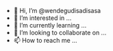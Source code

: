 - 👋 Hi, I’m @wendegudisadisasa
- 👀 I’m interested in ...
- 🌱 I’m currently learning ...
- 💞️ I’m looking to collaborate on ...
- 📫 How to reach me ...

<!---
wendegudisadisasa/wendegudisadisasa is a ✨ special ✨ repository because its `README.md` (this file) appears on your GitHub profile.
You can click the Preview link to take a look at your changes.
--->
